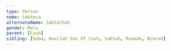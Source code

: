 ```yaml
---
type: Person
name: Sabteca
alternateName: Sabtechah
gender: Male
parent: [Cush]
sibling: [Seba, Havilah Son Of Cush, Sabtah, Raamah, Nimrod]
---
```

